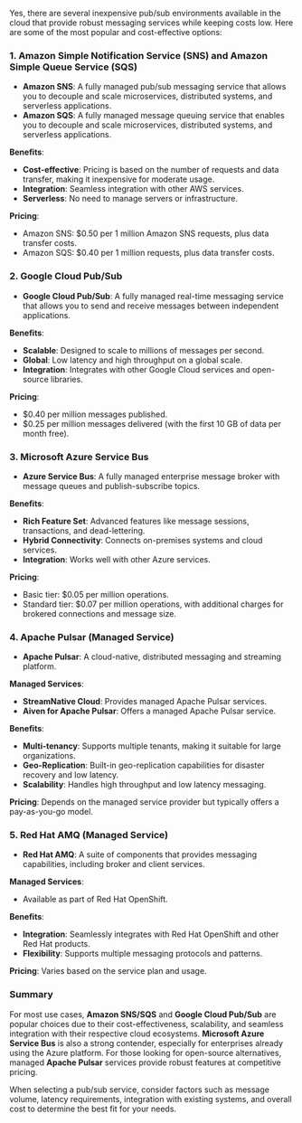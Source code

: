 Yes, there are several inexpensive pub/sub environments available in the cloud that provide robust messaging services while keeping costs low. Here are some of the most popular and cost-effective options:

### 1. **Amazon Simple Notification Service (SNS) and Amazon Simple Queue Service (SQS)**
- **Amazon SNS**: A fully managed pub/sub messaging service that allows you to decouple and scale microservices, distributed systems, and serverless applications.
- **Amazon SQS**: A fully managed message queuing service that enables you to decouple and scale microservices, distributed systems, and serverless applications.

**Benefits**:
  - **Cost-effective**: Pricing is based on the number of requests and data transfer, making it inexpensive for moderate usage.
  - **Integration**: Seamless integration with other AWS services.
  - **Serverless**: No need to manage servers or infrastructure.

**Pricing**:
  - Amazon SNS: $0.50 per 1 million Amazon SNS requests, plus data transfer costs.
  - Amazon SQS: $0.40 per 1 million requests, plus data transfer costs.

### 2. **Google Cloud Pub/Sub**
- **Google Cloud Pub/Sub**: A fully managed real-time messaging service that allows you to send and receive messages between independent applications.

**Benefits**:
  - **Scalable**: Designed to scale to millions of messages per second.
  - **Global**: Low latency and high throughput on a global scale.
  - **Integration**: Integrates with other Google Cloud services and open-source libraries.

**Pricing**:
  - $0.40 per million messages published.
  - $0.25 per million messages delivered (with the first 10 GB of data per month free).

### 3. **Microsoft Azure Service Bus**
- **Azure Service Bus**: A fully managed enterprise message broker with message queues and publish-subscribe topics.

**Benefits**:
  - **Rich Feature Set**: Advanced features like message sessions, transactions, and dead-lettering.
  - **Hybrid Connectivity**: Connects on-premises systems and cloud services.
  - **Integration**: Works well with other Azure services.

**Pricing**:
  - Basic tier: $0.05 per million operations.
  - Standard tier: $0.07 per million operations, with additional charges for brokered connections and message size.

### 4. **Apache Pulsar (Managed Service)**
- **Apache Pulsar**: A cloud-native, distributed messaging and streaming platform.

**Managed Services**:
  - **StreamNative Cloud**: Provides managed Apache Pulsar services.
  - **Aiven for Apache Pulsar**: Offers a managed Apache Pulsar service.

**Benefits**:
  - **Multi-tenancy**: Supports multiple tenants, making it suitable for large organizations.
  - **Geo-Replication**: Built-in geo-replication capabilities for disaster recovery and low latency.
  - **Scalability**: Handles high throughput and low latency messaging.

**Pricing**: Depends on the managed service provider but typically offers a pay-as-you-go model.

### 5. **Red Hat AMQ (Managed Service)**
- **Red Hat AMQ**: A suite of components that provides messaging capabilities, including broker and client services.

**Managed Services**:
  - Available as part of Red Hat OpenShift.

**Benefits**:
  - **Integration**: Seamlessly integrates with Red Hat OpenShift and other Red Hat products.
  - **Flexibility**: Supports multiple messaging protocols and patterns.

**Pricing**: Varies based on the service plan and usage.

### Summary

For most use cases, **Amazon SNS/SQS** and **Google Cloud Pub/Sub** are popular choices due to their cost-effectiveness, scalability, and seamless integration with their respective cloud ecosystems. **Microsoft Azure Service Bus** is also a strong contender, especially for enterprises already using the Azure platform. For those looking for open-source alternatives, managed **Apache Pulsar** services provide robust features at competitive pricing.

When selecting a pub/sub service, consider factors such as message volume, latency requirements, integration with existing systems, and overall cost to determine the best fit for your needs.
